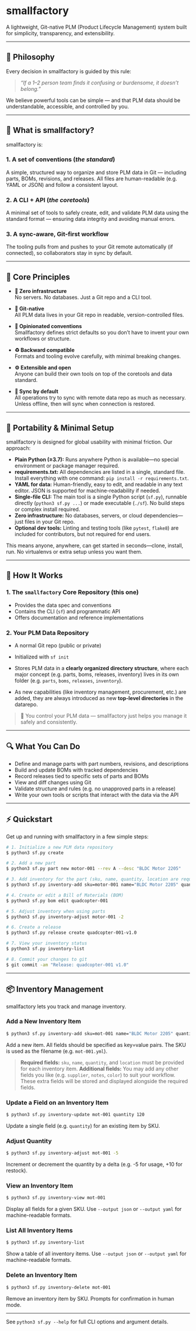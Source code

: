 # smallfactory

A lightweight, Git-native PLM (Product Lifecycle Management) system built for simplicity, transparency, and extensibility.

---

## 🧠 Philosophy

Every decision in smallfactory is guided by this rule:

> _“If a 1–2 person team finds it confusing or burdensome, it doesn’t belong.”_

We believe powerful tools can be simple — and that PLM data should be understandable, accessible, and controlled by you.

---

## 📐 What is smallfactory?

smallfactory is:

### 1. A set of conventions (*the standard*)
A simple, structured way to organize and store PLM data in Git — including parts, BOMs, revisions, and releases. All files are human-readable (e.g. YAML or JSON) and follow a consistent layout.

### 2. A CLI + API (*the coretools*)
A minimal set of tools to safely create, edit, and validate PLM data using the standard format — ensuring data integrity and avoiding manual errors.

### 3. A sync-aware, Git-first workflow
The tooling pulls from and pushes to your Git remote automatically (if connected), so collaborators stay in sync by default.

---

## 🔑 Core Principles

- **🧰 Zero infrastructure**  
  No servers. No databases. Just a Git repo and a CLI tool.

- **🌱 Git-native**  
  All PLM data lives in your Git repo in readable, version-controlled files.

- **🧭 Opinionated conventions**  
  Smallfactory defines strict defaults so you don’t have to invent your own workflows or structure.

- **♻️ Backward compatible**  
  Formats and tooling evolve carefully, with minimal breaking changes.

- **⚙️ Extensible and open**  
  Anyone can build their own tools on top of the coretools and data standard.

- **🔄 Sync by default**  
  All operations try to sync with remote data repo as much as necessary. Unless offline, then will sync when connection is restored.

---

## 🚀 Portability & Minimal Setup

smallfactory is designed for global usability with minimal friction. Our approach:

- **Plain Python (≥3.7):** Runs anywhere Python is available—no special environment or package manager required.
- **requirements.txt:** All dependencies are listed in a single, standard file. Install everything with one command: `pip install -r requirements.txt`.
- **YAML for data:** Human-friendly, easy to edit, and readable in any text editor. JSON is supported for machine-readability if needed.
- **Single-file CLI:** The main tool is a single Python script (`sf.py`), runnable directly (`python3 sf.py ...`) or made executable (`./sf`). No build steps or complex install required.
- **Zero infrastructure:** No databases, servers, or cloud dependencies—just files in your Git repo.
- **Optional dev tools:** Linting and testing tools (like `pytest`, `flake8`) are included for contributors, but not required for end users.

This means anyone, anywhere, can get started in seconds—clone, install, run. No virtualenvs or extra setup unless you want them.

---

## 🧱 How It Works

### 1. The `smallfactory` Core Repository (this one)
- Provides the data spec and conventions
- Contains the CLI (`sf`) and programmatic API
- Offers documentation and reference implementations

### 2. Your PLM Data Repository
- A normal Git repo (public or private)
- Initialized with `sf init`
- Stores PLM data in a **clearly organized directory structure**, where each major concept (e.g. parts, boms, releases, inventory) lives in its own folder (e.g. `parts`, `boms`, `releases`, `inventory`).

- As new capabilities (like inventory management, procurement, etc.) are added, they are always introduced as new **top-level directories** in the datarepo.

> 📌 You control your PLM data — smallfactory just helps you manage it safely and consistently.

---

## 🔍 What You Can Do

- Define and manage parts with part numbers, revisions, and descriptions
- Build and update BOMs with tracked dependencies
- Record releases tied to specific sets of parts and BOMs
- View and diff changes using Git
- Validate structure and rules (e.g. no unapproved parts in a release)
- Write your own tools or scripts that interact with the data via the API

---

## ⚡ Quickstart

Get up and running with smallfactory in a few simple steps:

```sh
# 1. Initialize a new PLM data repository
$ python3 sf.py create

# 2. Add a new part
$ python3 sf.py part new motor-001 --rev A --desc "BLDC Motor 2205"

# 3. Add inventory for the part (sku, name, quantity, location are required)
$ python3 sf.py inventory-add sku=motor-001 name="BLDC Motor 2205" quantity=10 location="Shelf A1"

# 4. Create or edit a Bill of Materials (BOM)
$ python3 sf.py bom edit quadcopter-001

# 5. Adjust inventory when using parts
$ python3 sf.py inventory-adjust motor-001 -2

# 6. Create a release
$ python3 sf.py release create quadcopter-001-v1.0

# 7. View your inventory status
$ python3 sf.py inventory-list

# 8. Commit your changes to git
$ git commit -am "Release: quadcopter-001 v1.0"
```

---

## 📦 Inventory Management

smallfactory lets you track and manage inventory. 

### Add a New Inventory Item

```sh
$ python3 sf.py inventory-add sku=mot-001 name="BLDC Motor 2205" quantity=100 location="bin A1"
```
Add a new item. All fields should be specified as key=value pairs. The SKU is used as the filename (e.g. `mot-001.yml`).

> **Required fields:** `sku`, `name`, `quantity`, and `location` must be provided for each inventory item.
> **Additional fields:** You may add any other fields you like (e.g. `supplier`, `notes`, `color`) to suit your workflow. These extra fields will be stored and displayed alongside the required fields.


### Update a Field on an Inventory Item

```sh
$ python3 sf.py inventory-update mot-001 quantity 120
```
Update a single field (e.g. `quantity`) for an existing item by SKU.

### Adjust Quantity

```sh
$ python3 sf.py inventory-adjust mot-001 -5
```
Increment or decrement the quantity by a delta (e.g. -5 for usage, +10 for restock).

### View an Inventory Item

```sh
$ python3 sf.py inventory-view mot-001
```
Display all fields for a given SKU. Use `--output json` or `--output yaml` for machine-readable formats.

### List All Inventory Items

```sh
$ python3 sf.py inventory-list
```
Show a table of all inventory items. Use `--output json` or `--output yaml` for machine-readable formats.

### Delete an Inventory Item

```sh
$ python3 sf.py inventory-delete mot-001
```
Remove an inventory item by SKU. Prompts for confirmation in human mode.

---

See `python3 sf.py --help` for full CLI options and argument details.